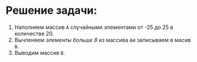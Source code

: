 # Решение задачи:
1. Наполняем  массив `А` случайными элементами от -25 до 25 в количестве 20.
2. Вычленяем  *элементы  больше 8* из массива `A`и записываем в масив `B`.
3. Выводим массив `B`.